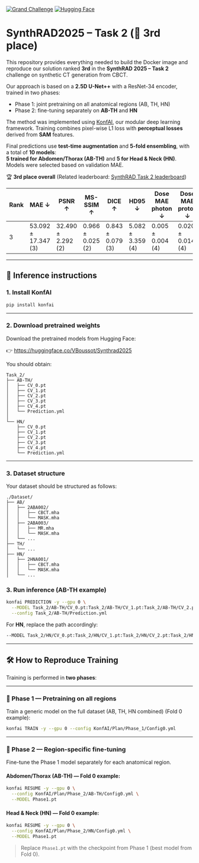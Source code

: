 [![Grand Challenge](https://img.shields.io/badge/Grand%20Challenge-SynthRad_2025-blue)](https://synthrad2025.grand-challenge.org/) [![Hugging Face](https://img.shields.io/badge/🤗%20Hugging%20Face-Synthrad_2025-orange)](https://huggingface.co/VBoussot/Synthrad2025)
# SynthRAD2025 – Task 2 (🥈 3rd place)

This repository provides everything needed to build the Docker image and reproduce our solution ranked **3rd** in the **SynthRAD 2025 – Task 2** challenge on synthetic CT generation from CBCT.

Our approach is based on a **2.5D U-Net++** with a ResNet-34 encoder, trained in two phases:
- Phase 1: joint pretraining on all anatomical regions (AB, TH, HN)
- Phase 2: fine-tuning separately on **AB-TH** and **HN**

The method was implemented using [KonfAI](https://github.com/vboussot/KonfAI), our modular deep learning framework. Training combines pixel-wise L1 loss with **perceptual losses** derived from **SAM** features.

Final predictions use **test-time augmentation** and **5-fold ensembling**, with a total of **10 models**:  
**5 trained for Abdomen/Thorax (AB-TH)** and **5 for Head & Neck (HN)**.  
Models were selected based on validation MAE.

🏆 **3rd place overall** 
(Related leaderboard: [SynthRAD Task 2 leaderboard](https://synthrad2025.grand-challenge.org/evaluation/test-task-1-cbct/leaderboard/))


| Rank | MAE ↓             | PSNR ↑            | MS-SSIM ↑        | DICE ↑           | HD95 ↓           | Dose MAE photon ↓ | Dose MAE proton ↓ | DVH error photon ↓ | DVH error proton ↓ | GPR 2mm/2% photon ↑ | GPR 2mm/2% proton ↑ |
|------|-------------------|-------------------|------------------|------------------|------------------|-------------------|-------------------|---------------------|---------------------|----------------------|----------------------|
| 3    | 53.092 ± 17.347 (3)| 32.490 ± 2.292 (2)| 0.966 ± 0.025 (2)| 0.843 ± 0.079 (3)| 5.082 ± 3.359 (4)| 0.005 ± 0.004 (4) | 0.020 ± 0.014 (4) | 0.015 ± 0.019 (4)   | 0.036 ± 0.019 (2)   | 99.308 ± 1.102 (2)   | 86.407 ± 8.415 (4)   |

---

## 🚀 Inference instructions

### 1. Install KonfAI

```bash
pip install konfai
```

---

### 2. Download pretrained weights

Download the pretrained models from Hugging Face:

👉 https://huggingface.co/VBoussot/Synthrad2025

You should obtain:

```
Task_2/
├── AB-TH/
│   ├── CV_0.pt
│   ├── CV_1.pt
│   ├── CV_2.pt
│   ├── CV_3.pt
│   ├── CV_4.pt
│   └── Prediction.yml
│
└── HN/
    ├── CV_0.pt
    ├── CV_1.pt
    ├── CV_2.pt
    ├── CV_3.pt
    ├── CV_4.pt
    └── Prediction.yml
```

---

### 3. Dataset structure

Your dataset should be structured as follows:

```
./Dataset/
├── AB/
│   ├── 2ABA002/
│   │   ├── CBCT.mha
│   │   └── MASK.mha
│   ├── 2ABA003/
│   │   ├── MR.mha
│   │   └── MASK.mha
│   └── ...
├── TH/
│   └── ...
├── HN/
│   ├── 2HNA001/
│   │   ├── CBCT.mha
│   │   └── MASK.mha
│   └── ...
```

### 3. Run inference (AB-TH example)

```bash
konfai PREDICTION -y --gpu 0 \
  --MODEL Task_2/AB-TH/CV_0.pt:Task_2/AB-TH/CV_1.pt:Task_2/AB-TH/CV_2.pt:Task_2/AB-TH/CV_3.pt:Task_2/AB-TH/CV_4.pt \
  --config Task_2/AB-TH/Prediction.yml
```

For **HN**, replace the path accordingly:

```bash
--MODEL Task_2/HN/CV_0.pt:Task_2/HN/CV_1.pt:Task_2/HN/CV_2.pt:Task_2/HN/CV_3.pt:Task_2/HN/CV_4.pt  --config Task_2/HN/Prediction.yml
```

---
## 🛠️ How to Reproduce Training

Training is performed in **two phases**:

---

### 🔹 Phase 1 — Pretraining on all regions

Train a generic model on the full dataset (AB, TH, HN combined) (Fold 0 example):

```bash
konfai TRAIN -y --gpu 0 --config KonfAI/Plan/Phase_1/Config0.yml
```

---

### 🔹 Phase 2 — Region-specific fine-tuning

Fine-tune the Phase 1 model separately for each anatomical region.

#### Abdomen/Thorax (AB-TH) — Fold 0 example:

```bash
konfai RESUME -y --gpu 0 \
  --config KonfAI/Plan/Phase_2/AB-TH/Config0.yml \
  --MODEL Phase1.pt
```

#### Head & Neck (HN) — Fold 0 example:

```bash
konfai RESUME -y --gpu 0 \
  --config KonfAI/Plan/Phase_2/HN/Config0.yml \
  --MODEL Phase1.pt
```

> Replace `Phase1.pt` with the checkpoint from Phase 1 (best model from Fold 0).
